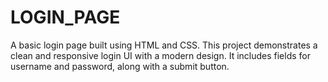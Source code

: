 # LOGIN_PAGE
A basic login page built using HTML and CSS. This project demonstrates a clean and responsive login UI with a modern design. It includes fields for username and password, along with a submit button. 
